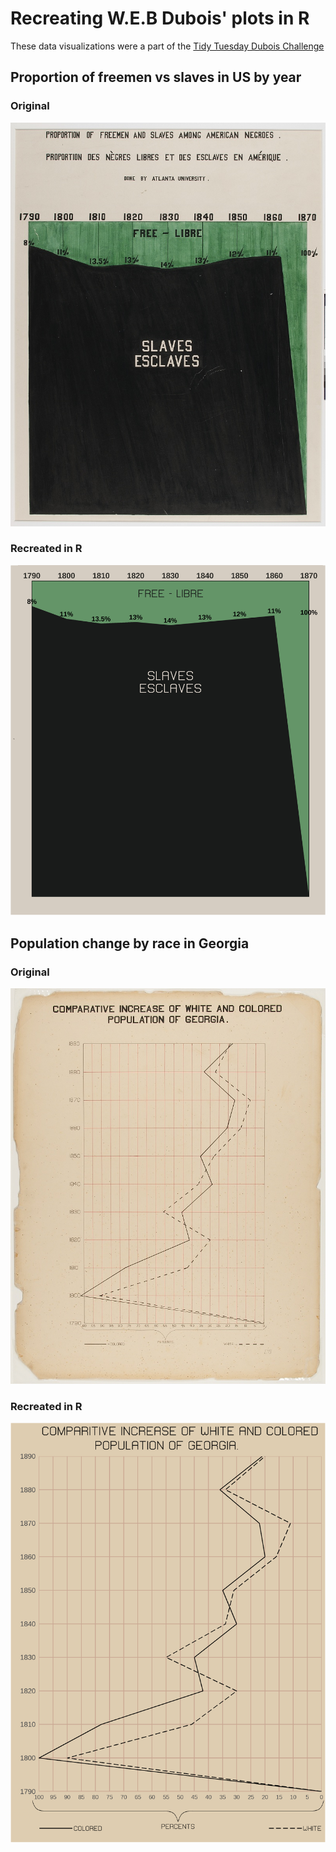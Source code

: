 # Recreating W.E.B Dubois' plots in R
These data visualizations were a part of the [Tidy Tuesday Dubois Challenge](https://github.com/rfordatascience/tidytuesday/blob/master/data/2021/2021-02-16/readme.md)

## Proportion of freemen vs slaves in US by year

### Original
![Original Freeman vs Slaves Plot](FreeSlavesOriginal.jpg)

### Recreated in R
![R Freeman vs Slaves Plot](Freed_slaves_plot.png)

## Population change by race in Georgia

### Original
![Original Georgia Census](GeorgiaCensusOriginal.jpg)

### Recreated in R
![R Georgia Census Plot](GA_pop_plot.png)

